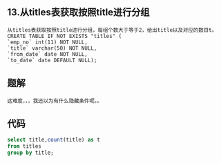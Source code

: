 ## 13.从titles表获取按照title进行分组

```
从titles表获取按照title进行分组，每组个数大于等于2，给出title以及对应的数目t。
CREATE TABLE IF NOT EXISTS "titles" (
`emp_no` int(11) NOT NULL,
`title` varchar(50) NOT NULL,
`from_date` date NOT NULL,
`to_date` date DEFAULT NULL);
```



## 题解

```
这难度，，，我还以为有什么隐藏条件呢。。
```



## 代码

```sql
select title,count(title) as t
from titles 
group by title;
```

